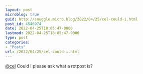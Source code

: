 ```yaml
---
layout: post
microblog: true
guid: http://snuggle.micro.blog/2022/04/25/cel-could-i.html
post_id: 4546974
date: 2022-04-25T18:05:47-0000
lastmod: 2022-04-25T18:05:47-0000
type: post
categories:
- "Posts"
url: /2022/04/25/cel-could-i.html
---
```

<p><span class="h-card" translate="no"><a href="https://skinnyver.se/users/cel" class="u-url mention">@<span>cel</span></a></span> Could I please ask what a rotpost is?</p>
